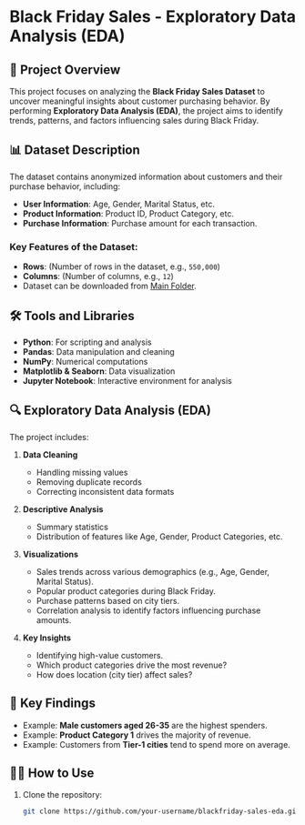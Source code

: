 # Black Friday Sales - Exploratory Data Analysis (EDA)  

## 📄 Project Overview  
This project focuses on analyzing the **Black Friday Sales Dataset** to uncover meaningful insights about customer purchasing behavior. By performing **Exploratory Data Analysis (EDA)**, the project aims to identify trends, patterns, and factors influencing sales during Black Friday.  

## 📊 Dataset Description  
The dataset contains anonymized information about customers and their purchase behavior, including:  
- **User Information**: Age, Gender, Marital Status, etc.  
- **Product Information**: Product ID, Product Category, etc.  
- **Purchase Information**: Purchase amount for each transaction.  

### Key Features of the Dataset:  
- **Rows**: (Number of rows in the dataset, e.g., `550,000`)  
- **Columns**: (Number of columns, e.g., `12`)  
- Dataset can be downloaded from [Main Folder]([https://www.kaggle.com/sdolezel/black-friday](https://github.com/Braj-01/BlackFridaySales/blob/main/BlackFriday/BlackFriday.csv)).  

## 🛠️ Tools and Libraries  
- **Python**: For scripting and analysis  
- **Pandas**: Data manipulation and cleaning  
- **NumPy**: Numerical computations  
- **Matplotlib & Seaborn**: Data visualization  
- **Jupyter Notebook**: Interactive environment for analysis  

## 🔍 Exploratory Data Analysis (EDA)  

The project includes:  
1. **Data Cleaning**  
   - Handling missing values  
   - Removing duplicate records  
   - Correcting inconsistent data formats  

2. **Descriptive Analysis**  
   - Summary statistics  
   - Distribution of features like Age, Gender, Product Categories, etc.  

3. **Visualizations**  
   - Sales trends across various demographics (e.g., Age, Gender, Marital Status).  
   - Popular product categories during Black Friday.  
   - Purchase patterns based on city tiers.  
   - Correlation analysis to identify factors influencing purchase amounts.  

4. **Key Insights**  
   - Identifying high-value customers.  
   - Which product categories drive the most revenue?  
   - How does location (city tier) affect sales?  

## 🎯 Key Findings  
- Example: **Male customers aged 26-35** are the highest spenders.  
- Example: **Product Category 1** drives the majority of revenue.  
- Example: Customers from **Tier-1 cities** tend to spend more on average.  

## 🧑‍💻 How to Use  
1. Clone the repository:  
   ```bash
   git clone https://github.com/your-username/blackfriday-sales-eda.git
